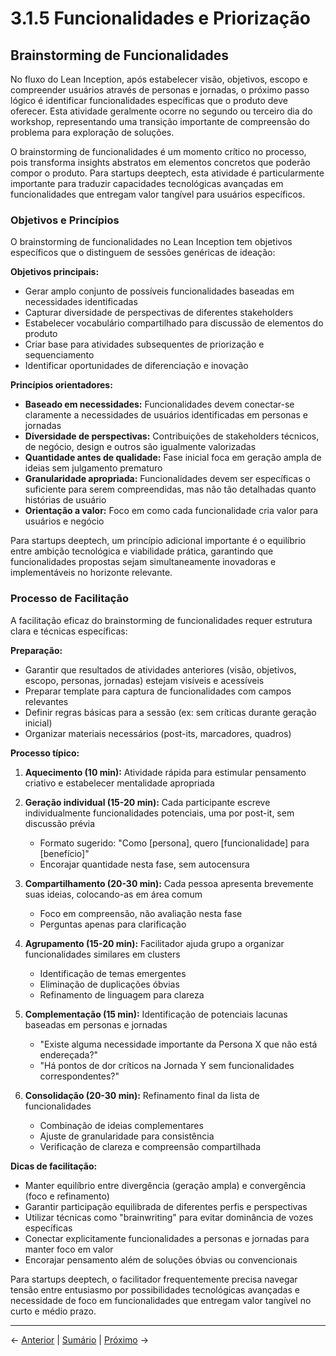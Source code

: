 # 3.1.5 Funcionalidades e Priorização

## Brainstorming de Funcionalidades

No fluxo do Lean Inception, após estabelecer visão, objetivos, escopo e compreender usuários através de personas e jornadas, o próximo passo lógico é identificar funcionalidades específicas que o produto deve oferecer. Esta atividade geralmente ocorre no segundo ou terceiro dia do workshop, representando uma transição importante de compreensão do problema para exploração de soluções.

O brainstorming de funcionalidades é um momento crítico no processo, pois transforma insights abstratos em elementos concretos que poderão compor o produto. Para startups deeptech, esta atividade é particularmente importante para traduzir capacidades tecnológicas avançadas em funcionalidades que entregam valor tangível para usuários específicos.

### Objetivos e Princípios

O brainstorming de funcionalidades no Lean Inception tem objetivos específicos que o distinguem de sessões genéricas de ideação:

**Objetivos principais:**
- Gerar amplo conjunto de possíveis funcionalidades baseadas em necessidades identificadas
- Capturar diversidade de perspectivas de diferentes stakeholders
- Estabelecer vocabulário compartilhado para discussão de elementos do produto
- Criar base para atividades subsequentes de priorização e sequenciamento
- Identificar oportunidades de diferenciação e inovação

**Princípios orientadores:**
- **Baseado em necessidades:** Funcionalidades devem conectar-se claramente a necessidades de usuários identificadas em personas e jornadas
- **Diversidade de perspectivas:** Contribuições de stakeholders técnicos, de negócio, design e outros são igualmente valorizadas
- **Quantidade antes de qualidade:** Fase inicial foca em geração ampla de ideias sem julgamento prematuro
- **Granularidade apropriada:** Funcionalidades devem ser específicas o suficiente para serem compreendidas, mas não tão detalhadas quanto histórias de usuário
- **Orientação a valor:** Foco em como cada funcionalidade cria valor para usuários e negócio

Para startups deeptech, um princípio adicional importante é o equilíbrio entre ambição tecnológica e viabilidade prática, garantindo que funcionalidades propostas sejam simultaneamente inovadoras e implementáveis no horizonte relevante.

### Processo de Facilitação

A facilitação eficaz do brainstorming de funcionalidades requer estrutura clara e técnicas específicas:

**Preparação:**
- Garantir que resultados de atividades anteriores (visão, objetivos, escopo, personas, jornadas) estejam visíveis e acessíveis
- Preparar template para captura de funcionalidades com campos relevantes
- Definir regras básicas para a sessão (ex: sem críticas durante geração inicial)
- Organizar materiais necessários (post-its, marcadores, quadros)

**Processo típico:**
1. **Aquecimento (10 min):** Atividade rápida para estimular pensamento criativo e estabelecer mentalidade apropriada

2. **Geração individual (15-20 min):** Cada participante escreve individualmente funcionalidades potenciais, uma por post-it, sem discussão prévia
   - Formato sugerido: "Como [persona], quero [funcionalidade] para [benefício]"
   - Encorajar quantidade nesta fase, sem autocensura

3. **Compartilhamento (20-30 min):** Cada pessoa apresenta brevemente suas ideias, colocando-as em área comum
   - Foco em compreensão, não avaliação nesta fase
   - Perguntas apenas para clarificação

4. **Agrupamento (15-20 min):** Facilitador ajuda grupo a organizar funcionalidades similares em clusters
   - Identificação de temas emergentes
   - Eliminação de duplicações óbvias
   - Refinamento de linguagem para clareza

5. **Complementação (15 min):** Identificação de potenciais lacunas baseadas em personas e jornadas
   - "Existe alguma necessidade importante da Persona X que não está endereçada?"
   - "Há pontos de dor críticos na Jornada Y sem funcionalidades correspondentes?"

6. **Consolidação (20-30 min):** Refinamento final da lista de funcionalidades
   - Combinação de ideias complementares
   - Ajuste de granularidade para consistência
   - Verificação de clareza e compreensão compartilhada

**Dicas de facilitação:**
- Manter equilíbrio entre divergência (geração ampla) e convergência (foco e refinamento)
- Garantir participação equilibrada de diferentes perfis e perspectivas
- Utilizar técnicas como "brainwriting" para evitar dominância de vozes específicas
- Conectar explicitamente funcionalidades a personas e jornadas para manter foco em valor
- Encorajar pensamento além de soluções óbvias ou convencionais

Para startups deeptech, o facilitador frequentemente precisa navegar tensão entre entusiasmo por possibilidades tecnológicas avançadas e necessidade de foco em funcionalidades que entregam valor tangível no curto e médio prazo.

---

← [Anterior](./3.1.5_funcionalidades_priorizacao_funcionalidades_e_priorizao.md) | [Sumário](../../sumario.md) | [Próximo](./3.1.5_funcionalidades_priorizacao_parte2.md) →